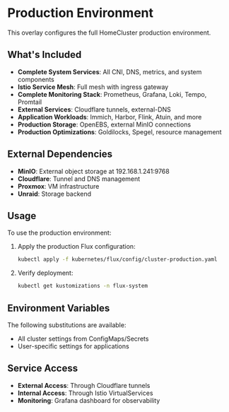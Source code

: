 # Production Environment

This overlay configures the full HomeCluster production environment.

## What's Included

- **Complete System Services**: All CNI, DNS, metrics, and system components
- **Istio Service Mesh**: Full mesh with ingress gateway
- **Complete Monitoring Stack**: Prometheus, Grafana, Loki, Tempo, Promtail
- **External Services**: Cloudflare tunnels, external-DNS
- **Application Workloads**: Immich, Harbor, Flink, Atuin, and more
- **Production Storage**: OpenEBS, external MinIO connections
- **Production Optimizations**: Goldilocks, Spegel, resource management

## External Dependencies

- **MinIO**: External object storage at 192.168.1.241:9768
- **Cloudflare**: Tunnel and DNS management
- **Proxmox**: VM infrastructure
- **Unraid**: Storage backend

## Usage

To use the production environment:

1. Apply the production Flux configuration:
   ```bash
   kubectl apply -f kubernetes/flux/config/cluster-production.yaml
   ```

2. Verify deployment:
   ```bash
   kubectl get kustomizations -n flux-system
   ```

## Environment Variables

The following substitutions are available:
- All cluster settings from ConfigMaps/Secrets
- User-specific settings for applications

## Service Access

- **External Access**: Through Cloudflare tunnels
- **Internal Access**: Through Istio VirtualServices
- **Monitoring**: Grafana dashboard for observability